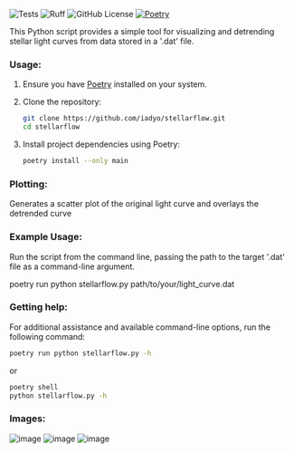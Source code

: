 ![Tests](https://img.shields.io/github/actions/workflow/status/iadyo/stellarflow/python-app.yml)
![Ruff](https://img.shields.io/endpoint?url=https%3A%2F%2Fraw.githubusercontent.com%2Fastral-sh%2Fruff%2Fmain%2Fassets%2Fbadge%2Fv2.json)
![GitHub License](https://img.shields.io/github/license/iadyo/stellarflow)
[![Poetry](https://img.shields.io/endpoint?url=https://python-poetry.org/badge/v0.json)](https://python-poetry.org/)


This Python script provides a simple tool for visualizing and detrending stellar light curves from data stored in a '.dat' file.

### Usage:

1. Ensure you have [Poetry](https://python-poetry.org/) installed on your system.

2. Clone the repository:
   ```bash
   git clone https://github.com/iadyo/stellarflow.git
   cd stellarflow
   ```

3. Install project dependencies using Poetry:

   ```bash
   poetry install --only main
   ```

### Plotting:

Generates a scatter plot of the original light curve and overlays the detrended curve

### Example Usage:

Run the script from the command line, passing the path to the target '.dat' file as a command-line argument.

   poetry run python stellarflow.py path/to/your/light_curve.dat

### Getting help:
For additional assistance and available command-line options, run the following command:
```bash
poetry run python stellarflow.py -h
```
or
```bash
poetry shell
python stellarflow.py -h
```

### Images:

![image](https://github.com/iadyo/stellarflow/assets/60442527/8a5f9be3-9271-4942-a9bb-94973f3db265)
![image](https://github.com/iadyo/stellarflow/assets/60442527/5c1156c0-3dec-4d24-ace5-920f96cf1869)
![image](https://github.com/iadyo/stellarflow/assets/60442527/7fcd8bfe-c5f9-4d7b-bf3c-abda841fd0df)



